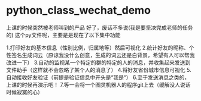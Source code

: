 # python_class_wechat_demo
上课的时候突然被老师叫到的产品
好了，废话不多说(我是要坚决完成老师的任务的)
这个py文件呢，主要是是现在了以下集中功能

1.打印好友的基本信息（性别比例，归属地等）然后可视化
2.统计好友的昵称、个性签名生成词云（原谅我没什么创意，生成的词云还是白背景，希望有人可以帮我改进一下）
3.自动的监视某一个特定的群的特定的人的消息，并收集起来发送到文件助手（这样就不会忽略了某个人的消息了）
4.将好友省份城市信息可视化
5.自动接收好友验证（前提是验证信息中开头是“我是“）
6.至于发送消息之类的，上课的时候再演示吧！
7.等一会将一个图灵机器人的程序git上去（缓解没人说话时候寂寞的心）

